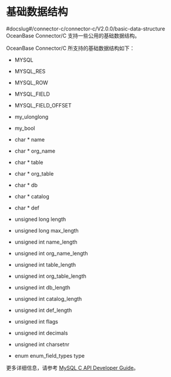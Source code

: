 基础数据结构 
===========================
#docslug#/connector-c/connector-c/V2.0.0/basic-data-structure
OceanBase Connector/C 支持一些公用的基础数据结构。

OceanBase Connector/C 所支持的基础数据结构如下：

* MYSQL

  

* MYSQL_RES

  

* MYSQL_ROW

  

* MYSQL_FIELD

  

* MYSQL_FIELD_OFFSET

  

* my_ulonglong

  

* my_bool

  

* char \* name

  

* char \* org_name

  

* char \* table

  

* char \* org_table

  

* char \* db

  

* char \* catalog

  

* char \* def

  

* unsigned long length

  

* unsigned long max_length

  

* unsigned int name_length

  

* unsigned int org_name_length

  

* unsigned int table_length

  

* unsigned int org_table_length

  

* unsigned int db_length

  

* unsigned int catalog_length

  

* unsigned int def_length

  

* unsigned int flags

  

* unsigned int decimals

  

* unsigned int charsetnr

  

* enum enum_field_types type

  




更多详细信息，请参考 [MySQL C API Developer Guide](https://dev.mysql.com/doc/c-api/5.7/en/c-api-data-structures.html)。
